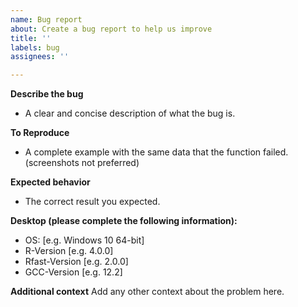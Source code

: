```yaml
---
name: Bug report
about: Create a bug report to help us improve
title: ''
labels: bug
assignees: ''

---
```


**Describe the bug**
- A clear and concise description of what the bug is.

**To Reproduce**
- A complete example with the same data that the function failed. (screenshots not preferred)

**Expected behavior**
- The correct result you expected.

**Desktop (please complete the following information):**
 - OS: [e.g. Windows 10 64-bit]
 - R-Version [e.g. 4.0.0]
 - Rfast-Version [e.g. 2.0.0]
 - GCC-Version [e.g. 12.2]

**Additional context**
Add any other context about the problem here.
